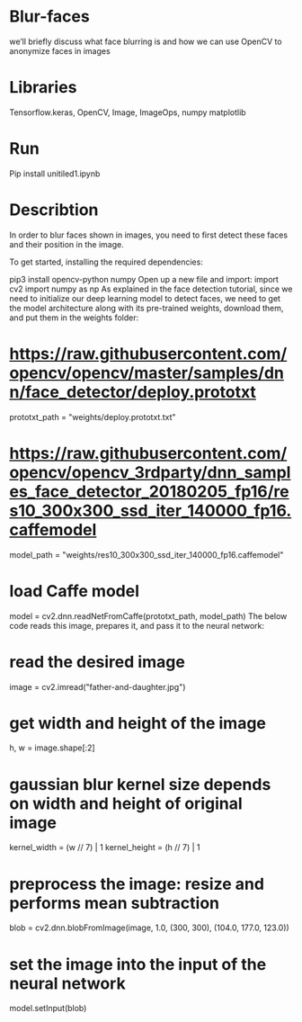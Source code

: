 # Blur-faces
we’ll briefly discuss what face blurring is and how we can use OpenCV to anonymize faces in images
# Libraries
 Tensorflow.keras, OpenCV,
Image, ImageOps,
numpy 
matplotlib
# Run
Pip install unitiled1.ipynb
# Describtion

In order to blur faces shown in images, you need to first detect these faces and their position in the image.

To get started, installing the required dependencies:

pip3 install opencv-python numpy
Open up a new file and import:
import cv2
import numpy as np
As explained in the face detection tutorial, since we need to initialize our deep learning model to detect faces, we need to get the model architecture along with its pre-trained weights, download them, and put them in the weights folder:

# https://raw.githubusercontent.com/opencv/opencv/master/samples/dnn/face_detector/deploy.prototxt
prototxt_path = "weights/deploy.prototxt.txt"
# https://raw.githubusercontent.com/opencv/opencv_3rdparty/dnn_samples_face_detector_20180205_fp16/res10_300x300_ssd_iter_140000_fp16.caffemodel 
model_path = "weights/res10_300x300_ssd_iter_140000_fp16.caffemodel"
# load Caffe model
model = cv2.dnn.readNetFromCaffe(prototxt_path, model_path)
The below code reads this image, prepares it, and pass it to the neural network:

# read the desired image
image = cv2.imread("father-and-daughter.jpg")
# get width and height of the image
h, w = image.shape[:2]
# gaussian blur kernel size depends on width and height of original image
kernel_width = (w // 7) | 1
kernel_height = (h // 7) | 1
# preprocess the image: resize and performs mean subtraction
blob = cv2.dnn.blobFromImage(image, 1.0, (300, 300), (104.0, 177.0, 123.0))
# set the image into the input of the neural network
model.setInput(blob)
